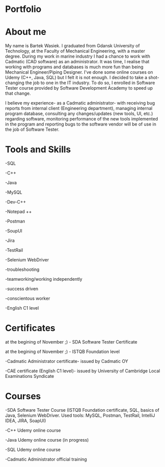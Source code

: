 # Portfolio
# About me

My name is Bartek Wasiek. I graduated from Gdansk University of Technology, at the Faculty of Mechanical Engineering, with a master degree. During my work in marine industry I had a chance to work with Cadmatic (CAD software) as an administrator. It was time, I realise that working with programs and databases is much more fun than being Mechanical Engineer/Piping Designer. I've done some online courses on Udemy (C++, Java, SQL) but I felt it is not enough. I decided to take a shot- changing the job to one in the IT industry. To do so, I enrolled in Software Tester course provided by Software Development Academy to speed up that change.

I believe my experience- as a Cadmatic administrator- with receiving bug reports from internal client (Engineering department), managing internal program database, consulting any changes/updates (new tools, UI, etc.) regarding software, monitoring performance of the new tools implemented in the program and reporting bugs to the software vendor will be of use in the job of Software Tester.

# Tools and Skills

-SQL

-C++

-Java

-MySQL

-Dev-C++

-Notepad ++

-Postman

-SoupUI

-Jira

-TestRail

-Selenium WebDriver


-troubleshooting

-teamworking/working independently

-success driven

-conscientous worker


-English C1 level

# Certificates

at the begining of November ;) - SDA Software Tester Certificate 

at the begining of November ;) - ISTQB Foundation level

-Cadmatic Administrator certificate- issued by Cadmatic OY

-CAE certificate (English C1 level)- issued by University of Cambridge Local Examinations Syndicate

# Courses

-SDA Software Tester Course (ISTQB Foundation certificate, SQL, basics of Java, Selenium WebDriver. Used tools: MySQL, Postman, TestRail, IntelliJ IDEA, JIRA, SoapUI)

-C++ Udemy online course

-Java Udemy online course (in progress)

-SQL Udemy online course

-Cadmatic Administrator official training
